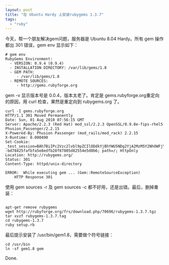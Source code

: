 ```yaml
---
layout: post
title: "在 Ubuntu Hardy 上安装rubygems 1.3.7"
tags:
  - "ruby"
---
```



今天，帮一个朋友解决gem问题，服务器是 Ubuntu 8.04 Hardy。所有 gem 操作都出 301 错误，gem env 显示如下：

```
# gem env
RubyGems Environment:
  - VERSION: 0.9.4 (0.9.4)
  - INSTALLATION DIRECTORY: /var/lib/gems/1.8
  - GEM PATH:
     - /var/lib/gems/1.8
  - REMOTE SOURCES:
     - http://gems.rubyforge.org
```

gem -v  显示版本号是 0.0.4，版本太老了。肯定是 gems.rubyforge.org重定向的原因，用 curl 检查，果然是重定向到 rubygems.org 了。 

```
curl -I gems.rubyforge.org
HTTP/1.1 301 Moved Permanently
Date: Sun, 01 Aug 2010 07:56:15 GMT
Server: Apache/2.2.3 (Red Hat) mod_ssl/2.2.3 OpenSSL/0.9.8e-fips-rhel5 Phusion_Passenger/2.2.15
X-Powered-By: Phusion Passenger (mod_rails/mod_rack) 2.2.15
X-Runtime: 0.000490
Set-Cookie: _test_session=BAh7BiIPc2Vzc2lvbl9pZCIlODdkYjBhYWU5NDg2YjA2MzM5Y2NhOWFjY2VlOGEwYjc%3D--bd78425fafbfa5e8edfb28f87805d82554e5d0b6; path=/; HttpOnly
Location: http://rubygems.org/
Status: 301
Content-Type: httpd/unix-directory
```
```
ERROR:  While executing gem ... (Gem::RemoteSourceException)
    HTTP Response 301
```

使用 gem sources -r  及 gem sources -c 都不好用，还是出错。最后，删掉重装：

```

apt-get remove rubygems
wget http://rubyforge.org/frs/download.php/70696/rubygems-1.3.7.tgz
tar xvzf rubygems-1.3.7.tag
cd rubygems-1.3.7
ruby setup.rb

```

最后提示安装了 /usr/bin/gem1.8，需要做个符号链接：

```
cd /usr/bin
ln -sf gem1.8 gem
```

Done.
